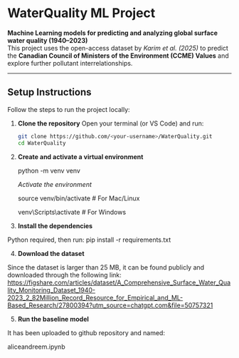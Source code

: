 # WaterQuality ML Project

**Machine Learning models for predicting and analyzing global surface water quality (1940–2023)**  
This project uses the open-access dataset by *Karim et al. (2025)* to predict the **Canadian Council of Ministers of the Environment (CCME) Values** and explore further pollutant interrelationships.

---

## Setup Instructions

Follow the steps to run the project locally:

1. **Clone the repository**
   Open your terminal (or VS Code) and run:
   ```bash
   git clone https://github.com/<your-username>/WaterQuality.git
   cd WaterQuality

2. **Create and activate a virtual environment**

   python -m venv venv
   
   *Activate the environment*
  
   source venv/bin/activate      # For Mac/Linux

   venv\Scripts\activate         # For Windows

3. **Install the dependencies**

Python required, then run:
pip install -r requirements.txt


4. **Download the dataset**

Since the dataset is larger than 25 MB, it can be found publicly and downloaded through the following link:
https://figshare.com/articles/dataset/A_Comprehensive_Surface_Water_Quality_Monitoring_Dataset_1940-2023_2_82Million_Record_Resource_for_Empirical_and_ML-Based_Research/27800394?utm_source=chatgpt.com&file=50757321

5. **Run the baseline model**

It has been uploaded to github repository and named:

aliceandreem.ipynb






